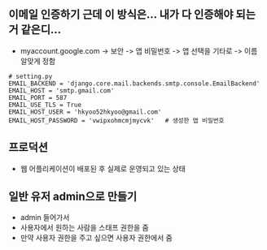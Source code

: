 ## 이메일 인증하기   근데 이 방식은... 내가 다 인증해야 되는거 같은디...
* myaccount.google.com -> 보안 -> 앱 비밀번호 -> 앱 선택을 기타로 -> 이름 알맞게 정함
```
# setting.py
EMAIL_BACKEND = 'django.core.mail.backends.smtp.console.EmailBackend'
EMAIL_HOST = 'smtp.gmail.com'
EMAIL_PORT = 587
EMAIL_USE_TLS = True
EMAIL_HOST_USER = 'hkyoo52hkyoo@gmail.com'
EMAIL_HOST_PASSWORD = 'vwipxohmcmjmycvk'   # 생성한 앱 비밀번호
```

## 프로덕션
* 웹 어플리케이션이 배포된 후 실제로 운영되고 있는 상태


## 일반 유저 admin으로 만들기
* admin 들어가서
* 사용자에서 원하는 사람을 스태프 권한을 줌
* 만약 사용자 권한을 주고 싶으면 사용자 권한에서 줌
